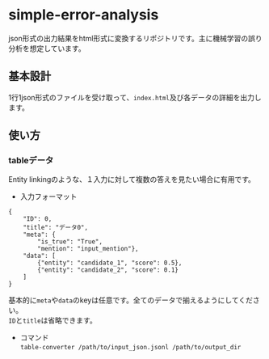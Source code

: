 # simple-error-analysis
json形式の出力結果をhtml形式に変換するリポジトリです。主に機械学習の誤り分析を想定しています。

## 基本設計
1行1json形式のファイルを受け取って、`index.html`及び各データの詳細を出力します。

## 使い方
### tableデータ
Entity linkingのような、１入力に対して複数の答えを見たい場合に有用です。  
- 入力フォーマット
```
{
    "ID": 0,
    "title": "データ0",
    "meta": {
        "is_true": "True",
        "mention": "input_mention"},
    "data": [
        {"entity": "candidate_1", "score": 0.5},
        {"entity": "candidate_2", "score": 0.1}
    ]
}
```
基本的に`meta`や`data`のkeyは任意です。全てのデータで揃えるようにしてください。  
`ID`と`title`は省略できます。

- コマンド  
`table-converter /path/to/input_json.jsonl /path/to/output_dir`
